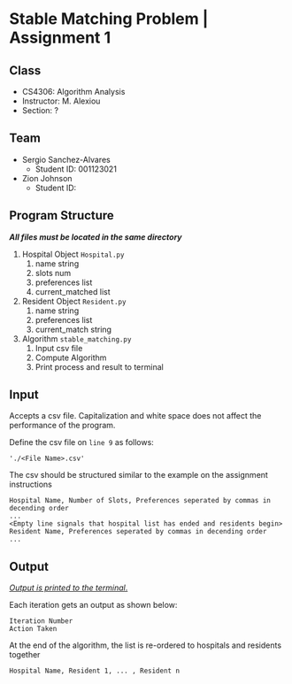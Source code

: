 # Stable Matching Problem | Assignment 1

## Class
- CS4306: Algorithm Analysis
- Instructor: M. Alexiou
- Section: ?

## Team
- Sergio Sanchez-Alvares
  - Student ID: 001123021
- Zion Johnson
  - Student ID: 

## Program Structure
___All files must be located in the same directory___
1. Hospital Object ```Hospital.py```
   1. name string
   2. slots num
   3. preferences list
   4. current_matched list
2. Resident Object ```Resident.py```
   1. name string
   2. preferences list
   3. current_match string
3. Algorithm ```stable_matching.py```
   1. Input csv file
   2. Compute Algorithm
   3. Print process and result to terminal

## Input
Accepts a csv file. Capitalization and white space does not affect the performance of the program.
 
Define the csv file on ```line 9``` as follows: 

    './<File Name>.csv'

The csv should be structured similar to the example on the assignment instructions

    Hospital Name, Number of Slots, Preferences seperated by commas in decending order
    ...
    <Empty line signals that hospital list has ended and residents begin>
    Resident Name, Preferences seperated by commas in decending order
    ...

## Output

<u>*Output is printed to the terminal*.</u>

Each iteration gets an output as shown below:
    
    Iteration Number
    Action Taken

At the end of the algorithm, the list is re-ordered to hospitals and residents together

    Hospital Name, Resident 1, ... , Resident n